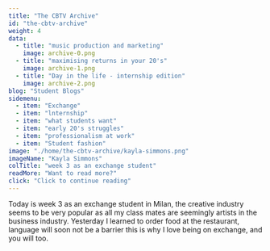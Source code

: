 ```yaml
---
title: "The CBTV Archive"
id: "the-cbtv-archive"
weight: 4
data:
  - title: "music production and marketing"
    image: archive-0.png
  - title: "maximising returns in your 20's"
    image: archive-1.png
  - title: "Day in the life - internship edition"
    image: archive-2.png
blog: "Student Blogs"
sidemenu: 
  - item: "Exchange"
  - item: "lnternship"
  - item: "what students want"
  - item: "early 20's struggles" 
  - item: "professionalism at work" 
  - item: "Student fashion" 
image: "./home/the-cbtv-archive/kayla-simmons.png"
imageName: "Kayla Simmons"
colTitle: "week 3 as an exchange student"
readMore: "Want to read more?"
click: "Click to continue reading"
---
```


Today is week 3 as an exchange student in Milan, the creative industry seems to be very popular as all my class mates are seemingly artists in the business industry. Yesterday I learned to order food at the restaurant, language will soon not be a barrier this is why I love being on exchange, and you will too.